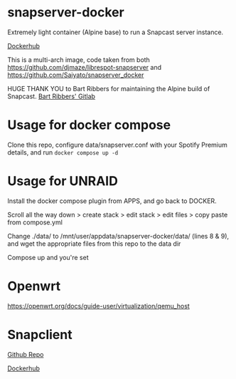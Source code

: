 # snapserver-docker
Extremely light container (Alpine base) to run a Snapcast server instance.

[Dockerhub](https://hub.docker.com/r/kertain/snapserver-docker)

This is a multi-arch image, code taken from both https://github.com/djmaze/librespot-snapserver and https://github.com/Saiyato/snapserver_docker

HUGE THANK YOU to Bart Ribbers for maintaining the Alpine build of Snapcast. [Bart Ribbers' Gitlab](https://gitlab.com/PureTryOut)


# Usage for docker compose
Clone this repo, configure data/snapserver.conf with your Spotify Premium details, and run `docker compose up -d`

# Usage for UNRAID
Install the docker compose plugin from APPS, and go back to DOCKER.

Scroll all the way down > create stack > edit stack > edit files > copy paste from compose.yml

Change ./data/ to /mnt/user/appdata/snapserver-docker/data/ (lines 8 & 9), and wget the appropriate files from this repo to the data dir

Compose up and you're set

# Openwrt
https://openwrt.org/docs/guide-user/virtualization/qemu_host

# Snapclient
[Github Repo](https://github.com/kerta1n/snapclient-docker)

[Dockerhub](https://hub.docker.com/r/kertain/snapclient-docker)
